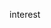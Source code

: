 interest

<!---
ddk070/ddk070 is a ✨ special ✨ repository because its `README.md` (this file) appears on your GitHub profile.
You can click the Preview link to take a look at your changes.

有些東西學過，但都忘得差不多了。根本不敢說><
因為太基本又很廢話
、github、VScode、python(但幾乎都忘記了)、C++(但幾乎都忘記了)

- 大學生<br>
( 程式只是興趣，非本科生 )<br>
( 請各位多多指教!! )<br>

💻 與程式相關的學過 
- HTML、CSS、JavaScript
- Dreamwear
- Bootstrap
- Markdown
- git

🪄 現繼續研究
-  Astro Framework、Linux、vim、powershell

⚙️ 除了程式以外，淺學過
- 3D ( Maya、Blender、SP )
- 2D ( Photoshop、CLIP STUDIO PAINT )
- 2D動畫 ( CLIP STUDIO PAINT、OpenToonz、Flipaclip )
- 剪輯 ( Audacity、DaVinci Resolve、剪映、Adobe After Effects )
- 文書 ( Word、Excel、PowerPoint )
- 手工雕塑、劇本、分鏡、動態分鏡、攝影

🪄 現繼續研究
* Maya、Blender、Zbrush

--->
